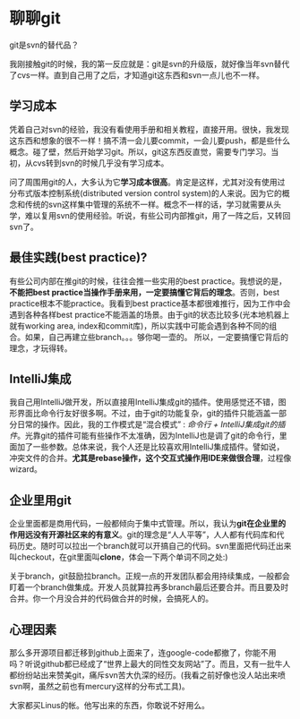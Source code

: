 # 聊聊git

git是svn的替代品？

我刚接触git的时候，我的第一反应就是：git是svn的升级版，就好像当年svn替代了cvs一样。直到自己用了之后，才知道git这东西和svn一点儿也不一样。

## 学习成本
凭着自己对svn的经验，我没有看使用手册和相关教程，直接开用。很快，我发现这东西和想象的很不一样！搞不清一会儿要commit，一会儿要push，都是些什么概念。碰了壁，然后开始学习git。所以，git这东西反直觉，需要专门学习。当初，从cvs转到svn的时候几乎没有学习成本。

问了周围用git的人，大多认为它**学习成本很高**。肯定是这样，尤其对没有使用过分布式版本控制系统(distributed version control system)的人来说。因为它的概念和传统的svn这样集中管理的系统不一样。概念不一样的话，学习就需要从头学，难以复用svn的使用经验。听说，有些公司内部推git，用了一阵之后，又转回svn了。

## 最佳实践(best practice)?
有些公司内部在推git的时候，往往会推一些实用的best practice。我想说的是，**不能把best practice当操作手册来用，一定要搞懂它背后的理念**。否则，best practice根本不能practice。我看到best practice基本都很难推行，因为工作中会遇到各种各样best practice不能涵盖的场景。由于git的状态比较多(光本地机器上就有working area, index和commit库)，所以实践中可能会遇到各种不同的组合。如果，自己再建立些branch。。。够你喝一壶的。
所以，一定要搞懂它背后的理念，才玩得转。

## IntelliJ集成
我自己用IntelliJ做开发，所以直接用IntelliJ集成git的插件。使用感觉还不错，图形界面比命令行友好很多啊。不过，由于git的功能复杂，git的插件只能涵盖一部分日常的操作。因此，我的工作模式是“混合模式” : *命令行 + IntelliJ集成git的插件*。光靠git的插件可能有些操作不太准确，因为IntelliJ也是调了git的命令行，里面加了一些参数。总体来说，我个人还是比较喜欢用IntelliJ集成插件。譬如说，冲突文件的合并。**尤其是rebase操作，这个交互式操作用IDE来做很合理**，过程像wizard。

## 企业里用git
企业里面都是商用代码，一般都倾向于集中式管理。所以，我认为**git在企业里的作用远没有开源社区来的有意义**。git的理念是“人人平等”，人人都有代码库和代码历史。随时可以拉出一个branch就可以开搞自己的代码。svn里面把代码迁出来叫checkout，在git里面叫**clone**，体会一下两个单词不同之处:) 

关于branch，git鼓励拉branch。正规一点的开发团队都会用持续集成，一般都会盯着一个branch做集成。开发人员就算拉再多branch最后还要合并。而且要及时合并。你一个月没合并的代码做合并的时候，会搞死人的。

## 心理因素
那么多开源项目都迁移到github上面来了，连google-code都撤了，你能不用吗？听说github都已经成了“世界上最大的同性交友网站”了。而且，又有一批牛人都纷纷站出来赞美git，痛斥svn苦大仇深的经历。(我看之前好像也没人站出来喷svn啊，虽然之前也有mercury这样的分布式工具)。

大家都买Linus的帐。他写出来的东西，你敢说不好用么。





